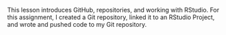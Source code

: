 This lesson introduces GitHub, repositories, and working with RStudio. For this assignment, I created a Git repository, linked it to an RStudio Project, and wrote and pushed code to my Git repository.
